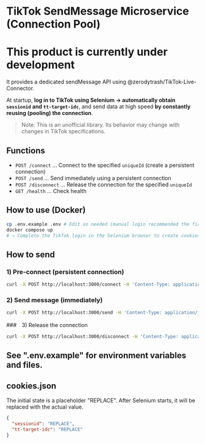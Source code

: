 # TikTok SendMessage Microservice (Connection Pool)

# This product is currently under development

It provides a dedicated sendMessage API using @zerodytrash/TikTok-Live-Connector.

At startup, **log in to TikTok using Selenium → automatically obtain `sessionid` and `tt-target-idc`**,
and send data at high speed **by constantly reusing (pooling) the connection**.

> Note: This is an unofficial library. Its behavior may change with changes in TikTok specifications.

## Functions
- `POST /connect` ... Connect to the specified `uniqueId` (create a persistent connection)
- `POST /send` ... Send immediately using a persistent connection
- `POST /disconnect` ... Release the connection for the specified `uniqueId`
- `GET /health` ... Check health

## How to use (Docker)

```bash
cp .env.example .env # Edit as needed (manual login recommended the first time)
docker compose up
# → Complete the TikTok login in the Selenium browser to create cookies.json.
```

## How to send
### 1) Pre-connect (persistent connection)

```bash
curl -X POST http://localhost:3000/connect -H 'Content-Type: application/json' -d '{"uniqueId":"toba_aquarium"}'
```

### 2) Send message (immediately)
```bash
curl -X POST http://localhost:3000/send -H 'Content-Type: application/json' -d '{"uniqueId":"toba_aquarium","message":"Hello World"}'
```

###　3) Release the connection
```bash
curl -X POST http://localhost:3000/disconnect -H 'Content-Type: application/json' -d '{"uniqueId":"toba_aquarium"}'
```

## See ".env.example" for environment variables and files.

## cookies.json
The initial state is a placeholder "REPLACE". After Selenium starts, it will be replaced with the actual value.

```json
{
  "sessionid": "REPLACE",
  "tt-target-idc": "REPLACE"
}
```

